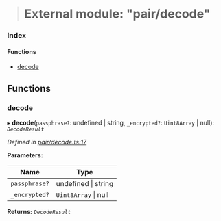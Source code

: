 > # External module: "pair/decode"

### Index

#### Functions

* [decode](_pair_decode_.md#decode)

## Functions

###  decode

▸ **decode**(`passphrase?`: undefined | string, `_encrypted?`: `Uint8Array` | null): *`DecodeResult`*

*Defined in [pair/decode.ts:17](https://github.com/polkadot-js/common/blob/5aea366/packages/keyring/src/pair/decode.ts#L17)*

**Parameters:**

Name | Type |
------ | ------ |
`passphrase?` | undefined \| string |
`_encrypted?` | `Uint8Array` \| null |

**Returns:** *`DecodeResult`*